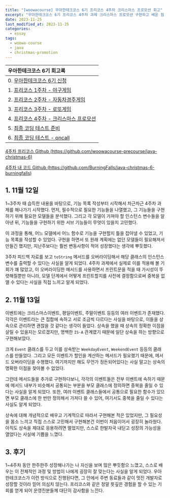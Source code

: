 ```yaml
---
title: "[woowacourse] 우아한테크코스 6기 프리코스 4주차 크리스마스 프로모션 회고"
excerpt: "우아한테크코스 6기 프리코스 4주차 과제 크리스마스 프로모션 구현하고 배운 점 및 느낀 점"
date: 2023-11-25
last_modified_at: 2023-11-25
categories:
  - essay
tags:
  - woowa-course
  - java
  - christmas-promotion
---
```


|우아한테크코스 6기 회고록|
|:---|
|0. [우아한테크코스 6기 신청](https://burningfalls.github.io/essay/woowacourse-0-apply/)|
|1. [프리코스 1주차 - 야구게임](https://burningfalls.github.io/essay/woowacourse-1-baseball-game/)|
|2. [프리코스 2주차 - 자동차경주게임](https://burningfalls.github.io/essay/woowacourse-2-racingcar-game/)|
|3. [프리코스 3주차 - 로또게임](https://burningfalls.github.io/essay/woowacourse-3-lotto-game/)|
|4. [프리코스 4주차 - 크리스마스 프로모션](https://burningfalls.github.io/essay/woowacourse-4-christmas/)|
|5. [최종 코딩 테스트 준비](https://burningfalls.github.io/essay/woowacourse-5-oncall1/)|
|6. [최종 코딩 테스트 - oncall](https://burningfalls.github.io/essay/woowacourse-6-oncall2/)|

[4주차 프리코스 Github (https://github.com/woowacourse-precourse/java-christmas-6)](https://github.com/woowacourse-precourse/java-christmas-6)

[4주차 내 코드 Github (https://github.com/BurningFalls/java-christmas-6-burningfalls)](https://github.com/BurningFalls/java-christmas-6-burningfalls)

## 1. 11월 12일

1~3주차 때 습득한 내용을 바탕으로, 기능 목록 작성부터 시작해서 차근차근 4주차 과제를 해나가기 시작했다. 먼저, 필수적으로 필요한 기능들을 나열했고, 그 기능들을 구현하기 위해 필요한 모델들을 분석했다. 그리고 각 모델이 가져야 할 인스턴스 변수들을 알아낸 뒤, 기능들을 구현하기 위한 서브 기능들이 무엇이 있을지 고민했다.

이 과정을 통해, 어느 모델에서 어느 함수로 기능을 구현할지 틀을 잡아낼 수 있었고, 기능 목록을 작성할 수 있었다. 구현을 하면서 또 원래 계획에는 없던 모델들이 필요해져서 만들긴 했지만, 지난주보다는 훨씬 변동사항이 적어 성장했다는 생각에 뿌듯했다.

3주차 피드백 자료를 보고 `toString` 메서드를 오버라이딩해서 해당 클래스의 인스턴스변수를 출력할 수 있다는 사실을 알게 되었다. 4주차 과제에서 실제로 이를 적용해 볼 기회가 꽤 많았고, 이 오버라이딩한 메서드를 사용하면서 프린트문을 적을 때 가시성이 뚜렷해질뿐만 아니라, 모델 단계에서 어떻게 프린트할지를 사전에 결정함으로써 중복을 없앨 수 있다는 사실을 직접 느끼고 알게 되었다.


## 2. 11월 13일

이벤트에는 크리스마스이벤트, 평일이벤트, 주말이벤트 등등의 여러 이벤트가 존재했다. 각각은 이벤트라는 큰 집합에 속하고 서로 조금씩 다르다는 사실을 바탕으로, 이들을 상속으로 관리하면 괜찮을 것 같다는 생각이 들었다. 상속을 했을 때 상속의 정확한 이점을 살릴 수 있을지는 모르겠지만, 명백한 `IS-A` 관계였기 때문에 일단 상속을 하는 방향으로 구현해보았다.

크게 `Event` 클래스를 두고 이를 상속받는 `WeekdayEvent`, `WeekendEvent` 등등의 클래스를 만들었다. 그리고 모든 이벤트가 할인을 계산하는 메서드가 필요했기 때문에, 메서드 오버라이딩을 수행했다. 여기까지만 해도 무언가 정돈되어있다는 사실 말고는 상속의 명확한 이점을 찾아볼 수 없었다.

그런데 메서드들을 추가로 구현하다보니, 각각의 이벤트들은 전부 이벤트에 속하기 때문에 메서드 내부가 비슷해서 공통되는 부분을 부모 클래스에 정의하면 중복을 줄일 수 있다는 사실을 알게 되었다. 또한, 여러 이벤트 클래스들에서 공통으로 필요한 함수가 있으면 부모 클래스에 한 번만 정의해서 가져다 쓸 수 있어, 여기서도 중복을 줄일 수 있다는 사실도 알게 되었다.

상속에 대해 개념적으로 배우고 기계적으로 따라서 구현해본 적은 있었지만, 그 필요성을 몸소 느끼고 직접 스스로 고민해서 구현해본건 이번이 처음이어서 굉장히 놀라웠다. 아직도 상속을 제대로 응용하려면 멀었지만, 스스로 한발자국 내딛고 성장의 가능성을 열었다는 사실에 기쁨을 느꼈다.

## 3. 후기

1~4주차 동안 한주한주 성장해나가는 나 자신을 보며 많은 뿌듯함으 느꼈고, 스스로 배우는 이 전체적인 과정 및 방법이 나에게 굉장히 잘 맞는다는 사실을 알게 되었다. 우아한테크코스가 이런 방식으로 진행된다면, 그 안에서 주변 동료들과 같이 멋진 개발자로 성장할 것이라 믿어 의심치 않는다. 프리코스와 같은 정말 뜻깊은 경험을 할 수 있는 기회를 얻게 되어 운영진분들께 대단히 감사함을 느낀다.
